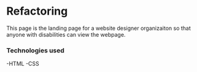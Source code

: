 # Refactoring
This page is the landing page for a website  designer organizaiton so that anyone with disabilities can view the webpage.

### Technologies used
-HTML
-CSS

